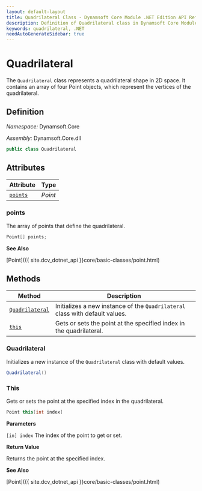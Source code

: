 ```yaml
---
layout: default-layout
title: Quadrilateral Class - Dynamsoft Core Module .NET Edition API Reference
description: Definition of Quadrilateral class in Dynamsoft Core Module .NET Edition.
keywords: quadrilateral, .NET
needAutoGenerateSidebar: true
---
```


# Quadrilateral

The `Quadrilateral` class represents a quadrilateral shape in 2D space. It contains an array of four Point objects, which represent the vertices of the quadrilateral.

## Definition

*Namespace:* Dynamsoft.Core

*Assembly:* Dynamsoft.Core.dll

```csharp
public class Quadrilateral 
```

## Attributes
  
| Attribute | Type |
|---------- | ---- |
| [`points`](#points) | *Point* |

### points

The array of points that define the quadrilateral.

```csharp
Point[] points;
```

**See Also**

[Point]({{ site.dcv_dotnet_api }}core/basic-classes/point.html)

## Methods

| Method               | Description |
|----------------------|-------------|
| [`Quadrilateral`](#quadrilateral) | Initializes a new instance of the `Quadrilateral` class with default values. |
| [`this`](#this) | Gets or sets the point at the specified index in the quadrilateral. |


### Quadrilateral

Initializes a new instance of the `Quadrilateral` class with default values.

```csharp
Quadrilateral()
```

### This

Gets or sets the point at the specified index in the quadrilateral.

```csharp
Point this[int index]
```

**Parameters**

`[in] index` The index of the point to get or set.

**Return Value**

Returns the point at the specified index.

**See Also**

[Point]({{ site.dcv_dotnet_api }}core/basic-classes/point.html)
